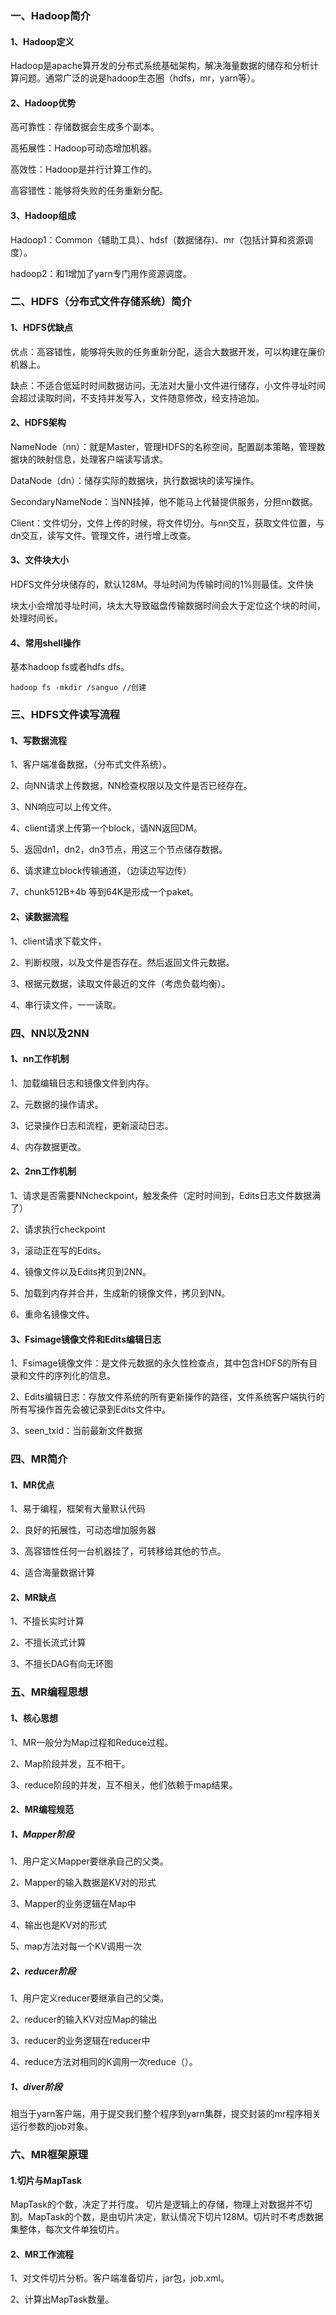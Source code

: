 ### 一、Hadoop简介

#### 1、Hadoop定义

Hadoop是apache算开发的分布式系统基础架构，解决海量数据的储存和分析计算问题。通常广泛的说是hadoop生态圈（hdfs，mr，yarn等）。

#### 2、Hadoop优势

高可靠性：存储数据会生成多个副本。

高拓展性：Hadoop可动态增加机器。

高效性：Hadoop是并行计算工作的。

高容错性：能够将失败的任务重新分配。

#### 3、Hadoop组成

Hadoop1：Common（辅助工具）、hdsf（数据储存)、mr（包括计算和资源调度）。

hadoop2：和1增加了yarn专门用作资源调度。

### 二、HDFS（分布式文件存储系统）简介

#### 1、HDFS优缺点

优点：高容错性，能够将失败的任务重新分配，适合大数据开发，可以构建在廉价机器上。

缺点：不适合低延时时间数据访问，无法对大量小文件进行储存，小文件寻址时间会超过读取时间，不支持并发写入，文件随意修改，经支持追加。

#### 2、HDFS架构

NameNode（nn）：就是Master，管理HDFS的名称空间，配置副本策略，管理数据块的映射信息，处理客户端读写请求。

DataNode（dn）：储存实际的数据块，执行数据块的读写操作。

SecondaryNameNode：当NN挂掉，他不能马上代替提供服务，分担nn数据。

Client：文件切分，文件上传的时候，将文件切分。与nn交互，获取文件位置，与dn交互，读写文件。管理文件，进行增上改查。

#### 3、文件块大小

HDFS文件分块储存的，默认128M。寻址时间为传输时间的1%则最佳。文件快

块太小会增加寻址时间，块太大导致磁盘传输数据时间会大于定位这个块的时间，处理时间长。

#### 4、常用shell操作

基本hadoop fs或者hdfs dfs。

```
hadoop fs -mkdir /sanguo //创建
```

### 三、HDFS文件读写流程

#### 1、写数据流程

1、客户端准备数据，（分布式文件系统）。

2、向NN请求上传数据，NN检查权限以及文件是否已经存在。

3、NN响应可以上传文件。

4、client请求上传第一个block，请NN返回DM。

5、返回dn1，dn2，dn3节点，用这三个节点储存数据。

6、请求建立block传输通道，（边读边写边传）

7、chunk512B+4b 等到64K是形成一个paket。

#### 2、读数据流程

1、client请求下载文件，

2、判断权限，以及文件是否存在。然后返回文件元数据。

3、根据元数据，读取文件最近的文件（考虑负载均衡）。

4、串行读文件，一一读取。

### 四、NN以及2NN

#### 1、nn工作机制

1、加载编辑日志和镜像文件到内存。

2、元数据的操作请求。

3、记录操作日志和流程，更新滚动日志。

4、内存数据更改。

#### 2、2nn工作机制

1、请求是否需要NNcheckpoint，触发条件（定时时间到，Edits日志文件数据满了）

2、请求执行checkpoint

3，滚动正在写的Edits。

4、镜像文件以及Edits拷贝到2NN。

5、加载到内存并合并，生成新的镜像文件，拷贝到NN。

6、重命名镜像文件。

#### 3、Fsimage镜像文件和Edits编辑日志

1、Fsimage镜像文件：是文件元数据的永久性检查点，其中包含HDFS的所有目录和文件的序列化的信息。

2、Edits编辑日志：存放文件系统的所有更新操作的路径，文件系统客户端执行的所有写操作首先会被记录到Edits文件中。

3、seen_txid：当前最新文件数据

### 四、MR简介

#### 1、MR优点

1、易于编程，框架有大量默认代码

2、良好的拓展性，可动态增加服务器

3、高容错性任何一台机器挂了，可转移给其他的节点。

4、适合海量数据计算

#### 2、MR缺点

1、不擅长实时计算

2、不擅长流式计算

3、不擅长DAG有向无环图

### 五、MR编程思想

#### 1、核心思想

1、MR一般分为Map过程和Reduce过程。

2、Map阶段并发，互不相干。

3、reduce阶段的并发，互不相关，他们依赖于map结果。

#### 2、MR编程规范

##### 1、Mapper阶段

1、用户定义Mapper要继承自己的父类。

2、Mapper的输入数据是KV对的形式

3、Mapper的业务逻辑在Map中

4、输出也是KV对的形式

5、map方法对每一个KV调用一次

##### 2、reducer阶段

1、用户定义reducer要继承自己的父类。

2、reducer的输入KV对应Map的输出

3、reducer的业务逻辑在reducer中

4、reduce方法对相同的K调用一次reduce（）。

##### 1、diver阶段

相当于yarn客户端，用于提交我们整个程序到yarn集群，提交封装的mr程序相关运行参数的job对象。

### 六、MR框架原理

#### 1.切片与MapTask

MapTask的个数，决定了并行度。 切片是逻辑上的存储，物理上对数据并不切割。MapTask的个数，是由切片决定，默认情况下切片128M。切片时不考虑数据集整体，每次文件单独切片。

#### 2、MR工作流程

1、对文件切片分析。客户端准备切片，jar包，job.xml。

2、计算出MapTask数量。
